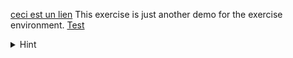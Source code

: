 [ceci est un lien](http://google.com)
This exercise is just another demo for the exercise environment.
<a href="" onclick="top.location='/exercises/demo/';">Test</a>

<details>
    <summary>Hint</summary>
    Use an indirection.
</details>

